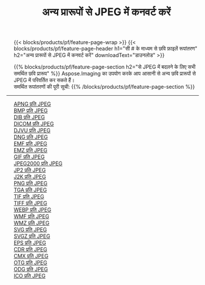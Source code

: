 ﻿---
title: अन्य प्रारूपों से JPEG में कनवर्ट करें 
weight: 3920
url: /hi/java/conversion/to/jpeg 
lang: hi
langdirlevel: 2
locales: zh-hans,ja,it,ru,de,es,fr,nl,id,lt,pl,pt,vi,tr,ko,zh-hant,ar,hi,th,sv,cs,uk,he
description: Aspose.Imaging का उपयोग करके आप अन्य प्रारूपों से JPEG में आसानी से रूपांतरित कर सकते हैं
---

{{< blocks/products/pf/feature-page-wrap >}}
{{< blocks/products/pf/feature-page-header h1="सी # के माध्यम से छवि फ़ाइलें रूपांतरण" h2="अन्य प्रारूपों से JPEG में कनवर्ट करें" downloadText="डाउनलोड" >}}


{{% blocks/products/pf/feature-page-section  h2="से JPEG में बदलने के लिए सभी समर्थित छवि प्रारूप" %}}
Aspose.Imaging का उपयोग करके आप आसानी से अन्य छवि प्रारूपों से JPEG में परिवर्तित कर सकते हैं।
<br/>
समर्थित रूपांतरणों की पूरी सूची:
{{% /blocks/products/pf/feature-page-section %}}
<div class="container-fluid productfamilypage bg-gray">
    <div class="convertypes bg-gray agp-content section">
        <div class="container">
		<hr style="margin-left:-20px;"/>
		<div class="row other-converters">
		    <div class='col-md-2 other-converter remove-lp remove-rp'><a href="/imaging/hi/java/conversion/apng-to-jpeg" >APNG प्रति JPEG</a></div>
<div class='col-md-2 other-converter remove-lp remove-rp'><a href="/imaging/hi/java/conversion/bmp-to-jpeg" >BMP प्रति JPEG</a></div>
<div class='col-md-2 other-converter remove-lp remove-rp'><a href="/imaging/hi/java/conversion/dib-to-jpeg" >DIB प्रति JPEG</a></div>
<div class='col-md-2 other-converter remove-lp remove-rp'><a href="/imaging/hi/java/conversion/dicom-to-jpeg" >DICOM प्रति JPEG</a></div>
<div class='col-md-2 other-converter remove-lp remove-rp'><a href="/imaging/hi/java/conversion/djvu-to-jpeg" >DJVU प्रति JPEG</a></div>
<div class='col-md-2 other-converter remove-lp remove-rp'><a href="/imaging/hi/java/conversion/dng-to-jpeg" >DNG प्रति JPEG</a></div>
<div class='col-md-2 other-converter remove-lp remove-rp'><a href="/imaging/hi/java/conversion/emf-to-jpeg" >EMF प्रति JPEG</a></div>
<div class='col-md-2 other-converter remove-lp remove-rp'><a href="/imaging/hi/java/conversion/emz-to-jpeg" >EMZ प्रति JPEG</a></div>
<div class='col-md-2 other-converter remove-lp remove-rp'><a href="/imaging/hi/java/conversion/gif-to-jpeg" >GIF प्रति JPEG</a></div>
<div class='col-md-2 other-converter remove-lp remove-rp'><a href="/imaging/hi/java/conversion/jpeg2000-to-jpeg" >JPEG2000 प्रति JPEG</a></div>
<div class='col-md-2 other-converter remove-lp remove-rp'><a href="/imaging/hi/java/conversion/jp2-to-jpeg" >JP2 प्रति JPEG</a></div>
<div class='col-md-2 other-converter remove-lp remove-rp'><a href="/imaging/hi/java/conversion/j2k-to-jpeg" >J2K प्रति JPEG</a></div>
<div class='col-md-2 other-converter remove-lp remove-rp'><a href="/imaging/hi/java/conversion/png-to-jpeg" >PNG प्रति JPEG</a></div>
<div class='col-md-2 other-converter remove-lp remove-rp'><a href="/imaging/hi/java/conversion/tga-to-jpeg" >TGA प्रति JPEG</a></div>
<div class='col-md-2 other-converter remove-lp remove-rp'><a href="/imaging/hi/java/conversion/tif-to-jpeg" >TIF प्रति JPEG</a></div>
<div class='col-md-2 other-converter remove-lp remove-rp'><a href="/imaging/hi/java/conversion/tiff-to-jpeg" >TIFF प्रति JPEG</a></div>
<div class='col-md-2 other-converter remove-lp remove-rp'><a href="/imaging/hi/java/conversion/webp-to-jpeg" >WEBP प्रति JPEG</a></div>
<div class='col-md-2 other-converter remove-lp remove-rp'><a href="/imaging/hi/java/conversion/wmf-to-jpeg" >WMF प्रति JPEG</a></div>
<div class='col-md-2 other-converter remove-lp remove-rp'><a href="/imaging/hi/java/conversion/wmz-to-jpeg" >WMZ प्रति JPEG</a></div>
<div class='col-md-2 other-converter remove-lp remove-rp'><a href="/imaging/hi/java/conversion/svg-to-jpeg" >SVG प्रति JPEG</a></div>
<div class='col-md-2 other-converter remove-lp remove-rp'><a href="/imaging/hi/java/conversion/svgz-to-jpeg" >SVGZ प्रति JPEG</a></div>
<div class='col-md-2 other-converter remove-lp remove-rp'><a href="/imaging/hi/java/conversion/eps-to-jpeg" >EPS प्रति JPEG</a></div>
<div class='col-md-2 other-converter remove-lp remove-rp'><a href="/imaging/hi/java/conversion/cdr-to-jpeg" >CDR प्रति JPEG</a></div>
<div class='col-md-2 other-converter remove-lp remove-rp'><a href="/imaging/hi/java/conversion/cmx-to-jpeg" >CMX प्रति JPEG</a></div>
<div class='col-md-2 other-converter remove-lp remove-rp'><a href="/imaging/hi/java/conversion/otg-to-jpeg" >OTG प्रति JPEG</a></div>
<div class='col-md-2 other-converter remove-lp remove-rp'><a href="/imaging/hi/java/conversion/odg-to-jpeg" >ODG प्रति JPEG</a></div>
<div class='col-md-2 other-converter remove-lp remove-rp'><a href="/imaging/hi/java/conversion/ico-to-jpeg" >ICO प्रति JPEG</a></div>
                </div>
        </div>
    </div>
</div>
<br/>

